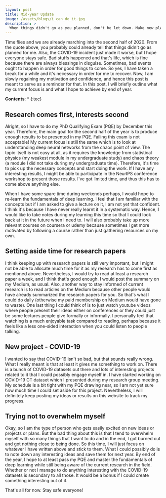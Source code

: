 ```yaml
---
layout: post
title: Mid-year Update
image: /assets/blogs/i_can_do_it.jpg
description: >
  When things didn't go as you planned, don't be let down. Make new plans. The sun doesn't stop shining just because of dark clouds.
---
```



Time flies and we are already marching into the second half of 2020. From the quote above, you probably could already tell that things didn't go as planned for me. Also, the COVID-19 incident just made it worse, but I hope everyone stays safe. Bad stuffs happened and that's life, which is fine because there are always blessings in disguise. Sometimes, bad events ought to happen in order for good things to come. So yes, I have taken a break for a while and it's necessary in order for me to recover. Now, I am slowly regaining my motivation and confidence, and hence this post is meant to serve as a reminder for that. In this post, I will briefly outline what my current focus is and what I hope to achieve by end of year.

**Contents**:
* 
{:toc}

## Research comes first, interests second
Alright, so I have to do my PhD Qualifying Exam (PQE) by December this year. Therefore, the main goal for the second half of the year is to produce enough results to be presented in my PQE. Failing this exam is not acceptable! My current focus is still the same which is to look at understanding deep neural networks from the chaos point of view. The topic itself is not easy at all, as it requires the knowledge from statistical physics (my weakest module in my undergraduate study) and chaos theory (a module I did not take during my undergraduate time). Therefore, it's time to pick up the necessary concepts and start doing the work. If I have any interesting results, I might be able to participate in the NeurIPS conference workshop to present those results. I've got limited time, and thus this has to come above anything else.

When I have some spare time during weekends perhaps, I would hope to re-learn the fundamentals of deep learning. I feel that I am familiar with the concepts but if I am asked to give a lecture on it, I am not yet that confident. I think it's because I have never really learnt it in a systematic way. Hence, I would like to take notes during my learning this time so that I could look back at it in the future when I need to. I will also probably take up more relevant courses on coursera or udemy because sometimes I get more motivated by following a course rather than just gathering resources on my own.

## Setting aside time for research papers
I think keeping up with research papers is still very important, but I might not be able to allocate much time for it as my research has to come first as mentioned above. Nevertheless, I would try to read at least a research paper a week, and I think that's good enough. I would post the summary on my Medium, as usual. Also, another way to stay informed of current research is to read articles on the Medium because other people would have already summarized the research papers for you. So that's what I could do daily (otherwise my paid membership on Medium would have gone to waste). One last thing I could think of is to just watch youtube videos where people present their ideas either on conferences or they could just be some lectures people give formally or informally. I personally feel that watching is a much enjoyable task compared to reading, perhaps because it feels like a less one-sided interaction when you could listen to people talking.

## New project - COVID-19
I wanted to say that COVID-19 isn't so bad, but that sounds really wrong. What I really meant is that at least it gives me something to work on. There is a bunch of COVID-19 datasets out there and lots of interesting projects related to it that I could possibly engage myself in. I have started working on COVID-19 CT dataset which I presented during my research group meeting. My schedule is a bit tight with my PQE drawing near, so I am not yet sure how much time I could set aside for this project. Nevertheless, I will definitely keep posting my ideas or results on this website to track my progress.

## Trying not to overwhelm myself
Okay, so I am the type of person who gets easily excited on new ideas or projects or plans. But the bad thing about this is that I tend to overwhelm myself with so many things that I want to do and in the end, I got burned out and got nothing close to being done. So this time, I will just focus on whatever I have written above and stick to them. What I could possibly do is to note down any interesting ideas and save them for next year. By end of the year, I hope to at least pass my PQE and master the fundamentals of deep learning while still being aware of the current research in the field. Whether or not I manage to do anything interesting with the COVID-19 datasets is secondary to all those. It would be a bonus if I could create something interesting out of it.

That's all for now. Stay safe everyone!